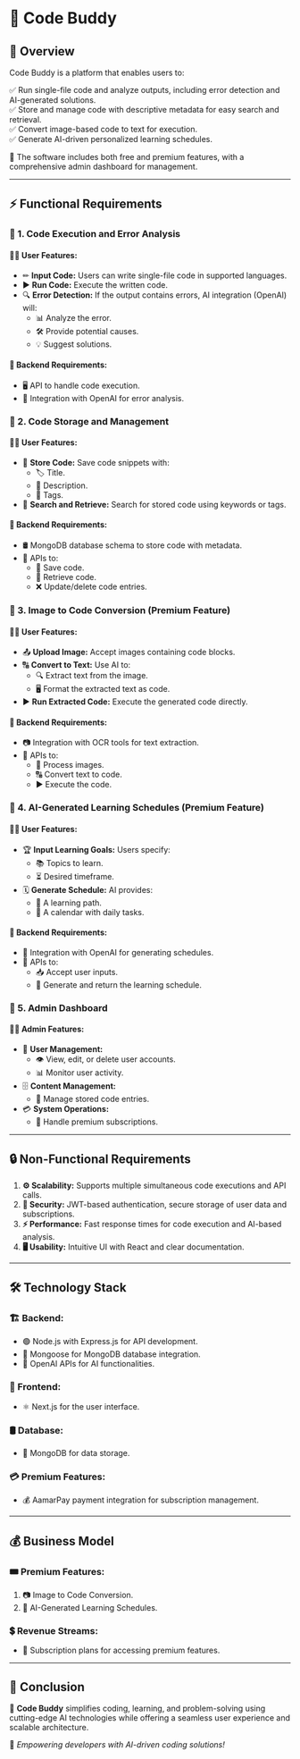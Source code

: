 # 🚀 Code Buddy


## 🎯 Overview
Code Buddy is a platform that enables users to:

✅ Run single-file code and analyze outputs, including error detection and AI-generated solutions.  
✅ Store and manage code with descriptive metadata for easy search and retrieval.  
✅ Convert image-based code to text for execution.  
✅ Generate AI-driven personalized learning schedules.  

🔹 The software includes both free and premium features, with a comprehensive admin dashboard for management.

---

## ⚡ Functional Requirements

### 🔹 1. Code Execution and Error Analysis
#### 👨‍💻 User Features:
- ✏ **Input Code:** Users can write single-file code in supported languages.
- ▶ **Run Code:** Execute the written code.
- 🔍 **Error Detection:** If the output contains errors, AI integration (OpenAI) will:
  - 📊 Analyze the error.
  - 🛠 Provide potential causes.
  - 💡 Suggest solutions.

#### 🔧 Backend Requirements:
- 🖥 API to handle code execution.
- 🤖 Integration with OpenAI for error analysis.

### 🔹 2. Code Storage and Management
#### 👨‍💻 User Features:
- 💾 **Store Code:** Save code snippets with:
  - 🏷 Title.
  - 📝 Description.
  - 🔖 Tags.
- 🔎 **Search and Retrieve:** Search for stored code using keywords or tags.

#### 🔧 Backend Requirements:
- 🛢 MongoDB database schema to store code with metadata.
- 📡 APIs to:
  - 💾 Save code.
  - 🔄 Retrieve code.
  - ❌ Update/delete code entries.

### 🔹 3. Image to Code Conversion (Premium Feature)
#### 👨‍💻 User Features:
- 📤 **Upload Image:** Accept images containing code blocks.
- 🔠 **Convert to Text:** Use AI to:
  - 🔍 Extract text from the image.
  - 🖥 Format the extracted text as code.
- ▶ **Run Extracted Code:** Execute the generated code directly.

#### 🔧 Backend Requirements:
- 📷 Integration with OCR tools for text extraction.
- 📡 APIs to:
  - 📜 Process images.
  - 🔠 Convert text to code.
  - ▶ Execute the code.

### 🔹 4. AI-Generated Learning Schedules (Premium Feature)
#### 👨‍🎓 User Features:
- 🏆 **Input Learning Goals:** Users specify:
  - 📚 Topics to learn.
  - ⏳ Desired timeframe.
- 🗓 **Generate Schedule:** AI provides:
  - 🚀 A learning path.
  - 📆 A calendar with daily tasks.

#### 🔧 Backend Requirements:
- 🤖 Integration with OpenAI for generating schedules.
- 📡 APIs to:
  - 📥 Accept user inputs.
  - 📜 Generate and return the learning schedule.

### 🔹 5. Admin Dashboard
#### 👨‍💼 Admin Features:
- 👤 **User Management:**
  - 👁 View, edit, or delete user accounts.
  - 📊 Monitor user activity.
- 🗄 **Content Management:**
  - 📂 Manage stored code entries.
- 💳 **System Operations:**
  - 🔄 Handle premium subscriptions.

---

## 🔒 Non-Functional Requirements

1. **⚙ Scalability:** Supports multiple simultaneous code executions and API calls.  
2. **🔐 Security:** JWT-based authentication, secure storage of user data and subscriptions.  
3. **⚡ Performance:** Fast response times for code execution and AI-based analysis.  
4. **🖥 Usability:** Intuitive UI with React and clear documentation.  

---

## 🛠 Technology Stack

### 🏗 Backend:
- 🟢 Node.js with Express.js for API development.
- 🍃 Mongoose for MongoDB database integration.
- 🤖 OpenAI APIs for AI functionalities.

### 🎨 Frontend:
- ⚛ Next.js for the user interface.

### 🛢 Database:
- 🍃 MongoDB for data storage.

### 💳 Premium Features:
- 💰 AamarPay payment integration for subscription management.

---

## 💰 Business Model

### 🎟 Premium Features:
1. 📷 Image to Code Conversion.
2. 📅 AI-Generated Learning Schedules.

### 💲 Revenue Streams:
- 📜 Subscription plans for accessing premium features.

---

## 🎯 Conclusion
🚀 **Code Buddy** simplifies coding, learning, and problem-solving using cutting-edge AI technologies while offering a seamless user experience and scalable architecture.

🌟 _Empowering developers with AI-driven coding solutions!_
